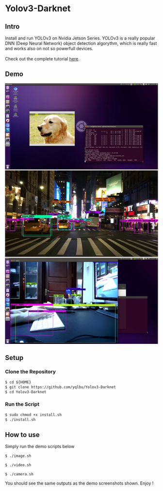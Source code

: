 # Yolov3-Darknet

## Intro

Install and run YOLOv3 on Nvidia Jetson Series. YOLOv3 is a really popular DNN (Deep Neural Network) object detection algorythm, which is really fast and works also on not so powerfull devices. \
 \
Check out the complete tutorial [here](https://www.hikariai.net).

## Demo

![](demo-screenshots/demo001.jpg)
![](demo-screenshots/demo002.jpg)
![](demo-screenshots/demo003.jpg)

## Setup

### Clone the Repository
```
$ cd ${HOME}
$ git clone https://github.com/yqlbu/Yolov3-Darknet
$ cd Yolov3-Darknet
```
### Run the Script
```
$ sudo chmod +x install.sh
$ ./install.sh
```

## How to use

Simply run the demo scripts below
```
$ ./image.sh
```
```
$ ./video.sh
```
```
$ ./camera.sh
```
You should see the same outputs as the demo screenshots shown. Enjoy !
